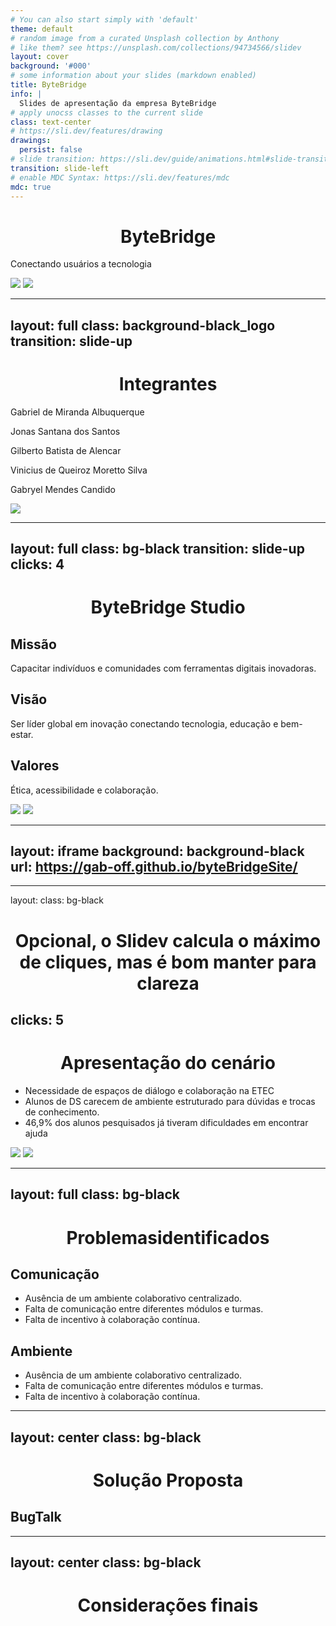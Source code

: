 ```yaml
---
# You can also start simply with 'default'
theme: default
# random image from a curated Unsplash collection by Anthony
# like them? see https://unsplash.com/collections/94734566/slidev
layout: cover
background: '#000'
# some information about your slides (markdown enabled)
title: ByteBridge
info: |
  Slides de apresentação da empresa ByteBridge
# apply unocss classes to the current slide
class: text-center
# https://sli.dev/features/drawing
drawings:
  persist: false
# slide transition: https://sli.dev/guide/animations.html#slide-transitions
transition: slide-left
# enable MDC Syntax: https://sli.dev/features/mdc
mdc: true
---
```


   <h1 class="font-bold"><span class="text-[#ff7b00]">Byte</span>Bridge</h1>
    <p class=" text-2xl inline-block px-4 py-2 rounded-xl bg-[#ff7b00]">Conectando usuários a tecnologia</p>

<img class="absolute -bottom-30 -left-10" src="/images/detail_1.svg">
<img class="absolute -top-30 -right-10" src="/images/detail_1.svg">

[//]: # (Presentation slides for developers)

[//]: # ()

[//]: # (<div @click="$slidev.nav.next" class="mt-12 py-1" hover:bg="white op-10">)

[//]: # (  Press Space for next page <carbon:arrow-right />)

[//]: # (</div>)

[//]: # ()

[//]: # (<div class="abs-br m-6 text-xl">)

[//]: # (  <button @click="$slidev.nav.openInEditor" title="Open in Editor" class="slidev-icon-btn">)

[//]: # (    <carbon:edit />)

[//]: # (  </button>)

[//]: # (  <a href="https://github.com/slidevjs/slidev" target="_blank" class="slidev-icon-btn">)

[//]: # (    <carbon:logo-github />)

[//]: # (  </a>)

[//]: # (</div>)

<!--
The last comment block of each slide will be treated as slide notes. It will be visible and editable in Presenter Mode along with the slide. [Read more in the docs](https://sli.dev/guide/syntax.html#notes)
-->

---
layout: full
class: background-black_logo
transition: slide-up
---


<h1 class="mt-5 font-bold">Integ<span class="text-[#f27e14]">rantes</span></h1>
<div v-click class="flex flex-col items-start mt-10">
    <p class="border-b pb-2 border-[#d56801]">Gabriel de Miranda Albuquerque</p>
    <p class="border-b pb-2 border-[#d56801]">Jonas Santana dos Santos</p>
    <p class="border-b pb-2 border-[#d56801]">Gilberto Batista de Alencar</p>
    <p class="border-b pb-2 border-[#d56801]">Vinicius de Queiroz Moretto Silva</p>
    <p class="border-b pb-2 border-[#d56801]">Gabryel Mendes Candido</p>
</div>

<img class="absolute rotate-45 opacity-50 -bottom-15 -left-10" src="/images/detail_2.svg">



<!--
Here is another comment.
-->


---
layout: full
class: bg-black
transition: slide-up
clicks: 4
---

<h1 class="font-bold mt-20">ByteBridge <span class="text-[#d98b1d]">Studio</span></h1>

<div class="grid grid-cols-3 text-center gap-4 mt-10">
    <div class="transition-opacity duration-500" 
         :class="{
            'opacity-100': $clicks === 1 || $clicks >= 4,
            'opacity-0': !($clicks === 1 || $clicks >= 4)
         }">
        <h2 class="font-semibold border border-orange-500 rounded-full px-3 py-1">Missão</h2>
        <p class="mt-4">Capacitar indivíduos e comunidades com ferramentas digitais inovadoras.</p>
    </div>
    <div class="transition-opacity duration-500"
         :class="{
            'opacity-100': $clicks === 2 || $clicks >= 4,
            'opacity-0': !($clicks === 2 || $clicks >= 4)
         }">
        <h2 class="font-semibold border border-orange-500 rounded-full px-3 py-1">Visão</h2>
        <p class="mt-4">Ser líder global em inovação conectando tecnologia, educação e bem-estar.</p>
    </div>
    <div class="transition-opacity duration-500"
         :class="{
            'opacity-100': $clicks === 3 || $clicks >= 4,
            'opacity-0': !($clicks === 3 || $clicks >= 4)
         }">
        <h2 class="font-semibold border border-orange-500 rounded-full px-3 py-1 ">Valores</h2>
        <p class="mt-4">Ética, acessibilidade e colaboração.</p>
    </div>
</div>

<img class="absolute rotate-45 opacity-50 -bottom-15 -left-10" src="/images/detail_2.svg">
<img class="absolute rotate-45 opacity-50 -top-15 -right-10" src="/images/detail_2.svg">



<style>
h1 {
    text-align: center;
}

</style>
---
layout: iframe
background: background-black
url: https://gab-off.github.io/byteBridgeSite/
---

---
layout:
class: bg-black
# Opcional, o Slidev calcula o máximo de cliques, mas é bom manter para clareza
clicks: 5
---

<h1 class="font-bold">Apresentação do <span class="
    text-5xl font-extrabold 
    bg-gradient-to-r from-[#96C473] to-[#026E4A]
    bg-clip-text 
    text-transparent
">cenário</span></h1>
<ul class="">
    <li v-click>Necessidade de espaços de diálogo e colaboração na ETEC</li>
    <li v-click>Alunos de DS carecem de ambiente estruturado para dúvidas e trocas de conhecimento.
</li>
    <li v-click>46,9% dos alunos pesquisados já tiveram dificuldades em encontrar ajuda
</li>
</ul>
<div v-click class="h-80 border-1 border-[#4E945D] rounded-2xl mt-5">
    <MeuGraficoDeDuvidas :clicks="$clicks" :start-at="4" />
</div>


<img class="absolute rotate-45 opacity-50 -bottom-15 -left-10" src="/images/detail_green.svg">
<img class="absolute rotate-45 opacity-50 -top-15 -right-10" src="/images/detail_green.svg">

---
layout: full
class: bg-black
---

<h1 class="font-bold pb-10 flex gap-3  mt-20">
Problemas<span class="text-[#35B89F]">identificados</span>
</h1>

<div class="grid grid-cols-2 gap-5">
    <div v-click>
        <h2 class="rounded-3xl px-3 py-1 bg-gradient-to-r from-[#33B49D] to-[#005870]">Comunicação</h2>
        <ul>
            <li>Ausência de um ambiente colaborativo centralizado.</li>
            <li>Falta de comunicação entre diferentes módulos e turmas.</li>
            <li>Falta de incentivo à colaboração contínua.</li>
        </ul>
    </div>
    <div v-click>
        <h2 class="rounded-3xl px-3 py-1 bg-gradient-to-r from-[#33B49D] to-[#005870]">Ambiente</h2>
        <ul>
            <li>Ausência de um ambiente colaborativo centralizado.</li>
            <li>Falta de comunicação entre diferentes módulos e turmas.</li>
            <li>Falta de incentivo à colaboração contínua.</li>
        </ul>
    </div>
</div>

---
layout: center
class: bg-black
---

<h1 class="font-bold">Solução <span class="color-[#08a3c1]">Proposta</span></h1>
<h2 v-click class="text-center font-bold">Bug<span class="color-[#08a3c1]">Talk</span></h2>


---
layout: center
class: bg-black
---

<h1 class="font-bold">Considerações <span class="color-[#08a3c1]">finais</span></h1>